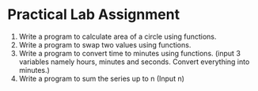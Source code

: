 # Practical Lab Assignment
1. Write a program to calculate area of a circle using functions.
2. Write a program to swap two values using functions.
3. Write a program to convert time to minutes using functions. (input 3 variables namely hours, minutes and seconds. Convert everything into minutes.)
4. Write a program to sum the series up to n (Input n)
